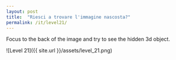 ```yaml
---
layout: post
title:  "Riesci a trovare l'immagine nascosta?"
permalink: /it/level21/
---
```

Focus to the back of the image and try to see the hidden 3d object.

![Level 21]({{ site.url }}/assets/level_21.png)